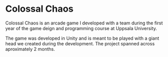 # Colossal Chaos

Colossal Chaos is an arcade game I developed with a team during the first year of the game deign and programming course at Uppsala University.

The game was developed in Unity and is meant to be played with a giant head we created during the development. The project spanned across aproximately 2 months.
